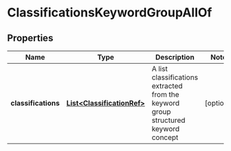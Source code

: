 

# ClassificationsKeywordGroupAllOf

## Properties

Name | Type | Description | Notes
------------ | ------------- | ------------- | -------------
**classifications** | [**List&lt;ClassificationRef&gt;**](ClassificationRef.md) | A list classifications extracted from the keyword group structured keyword concept |  [optional]



